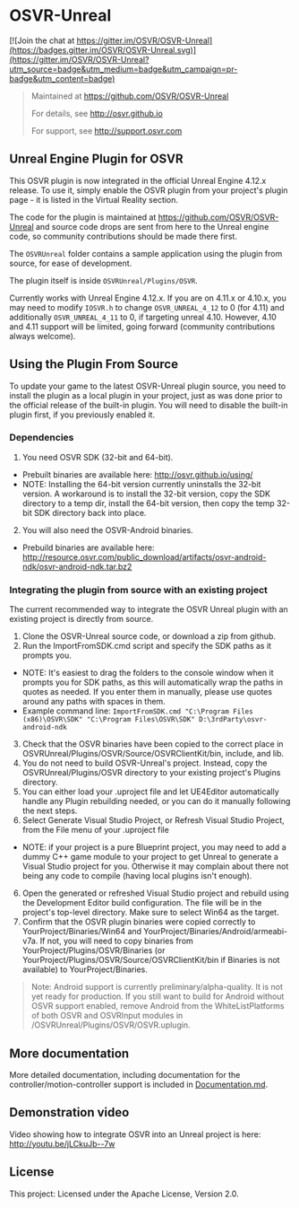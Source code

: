 # OSVR-Unreal

[![Join the chat at https://gitter.im/OSVR/OSVR-Unreal](https://badges.gitter.im/OSVR/OSVR-Unreal.svg)](https://gitter.im/OSVR/OSVR-Unreal?utm_source=badge&utm_medium=badge&utm_campaign=pr-badge&utm_content=badge)
> Maintained at <https://github.com/OSVR/OSVR-Unreal>
>
> For details, see <http://osvr.github.io>
>
> For support, see <http://support.osvr.com>

## Unreal Engine Plugin for OSVR

This OSVR plugin is now integrated in the official Unreal Engine 4.12.x release. To use
it, simply enable the OSVR plugin from your project's plugin page - it is listed
in the Virtual Reality section.

The code for the plugin is maintained at <https://github.com/OSVR/OSVR-Unreal>
and source code drops are sent from here to the Unreal engine code, so community
contributions should be made there first.

The `OSVRUnreal` folder contains a sample application using the plugin from source, for ease of development.

The plugin itself is inside `OSVRUnreal/Plugins/OSVR`.

Currently works with Unreal Engine 4.12.x. If you are on 4.11.x or 4.10.x,
you may need to modify `IOSVR.h` to change `OSVR_UNREAL_4_12` to 0 (for 4.11)
and additionally `OSVR_UNREAL_4_11` to 0, if targeting unreal 4.10. However, 4.10 and 4.11
support will be limited, going forward (community contributions always welcome).

## Using the Plugin From Source
To update your game to the latest OSVR-Unreal plugin source, you need to install
the plugin as a local plugin in your project, just as was done prior to the official
release of the built-in plugin. You will need to disable the built-in plugin first,
if you previously enabled it.

### Dependencies

 1. You need OSVR SDK (32-bit and 64-bit).
  * Prebuilt binaries are available here: http://osvr.github.io/using/
  * NOTE: Installing the 64-bit version currently uninstalls the 32-bit version.  A workaround is to install the 32-bit version, copy the SDK directory to a temp dir, install the 64-bit version, then copy the temp 32-bit SDK directory back into place.
 2. You will also need the OSVR-Android binaries.
  * Prebuild binaries are available here: http://resource.osvr.com/public_download/artifacts/osvr-android-ndk/osvr-android-ndk.tar.bz2

### Integrating the plugin from source with an existing project
The current recommended way to integrate the OSVR Unreal plugin with an existing project is directly from source.

 1. Clone the OSVR-Unreal source code, or download a zip from github.
 2. Run the ImportFromSDK.cmd script and specify the SDK paths as it prompts you.   
  * NOTE: It's easiest to drag the folders to the console window when it prompts you for SDK paths, as this will automatically wrap the paths in quotes as needed. If you enter them in manually, please use quotes around any paths with spaces in them.
  * Example command line: ```ImportFromSDK.cmd "C:\Program Files (x86)\OSVR\SDK" "C:\Program Files\OSVR\SDK" D:\3rdParty\osvr-android-ndk```
 3. Check that the OSVR binaries have been copied to the correct place in OSVRUnreal/Plugins/OSVR/Source/OSVRClientKit/bin, include, and lib.
 4. You do not need to build OSVR-Unreal's project. Instead, copy the OSVRUnreal/Plugins/OSVR directory to your existing project's Plugins directory.
 5. You can either load your .uproject file and let UE4Editor automatically handle any Plugin rebuilding needed, or you can do it manually following the next steps.
 5. Select Generate Visual Studio Project, or Refresh Visual Studio Project, from the File menu of your .uproject file
  * NOTE: if your project is a pure Blueprint project, you may need to add a dummy C++ game module to your project to get Unreal to generate a Visual Studio project for you. Otherwise it may complain about there not being any code to compile (having local plugins isn't enough).
 6. Open the generated or refreshed Visual Studio project and rebuild using the Development Editor build configuration.  The file will be in the project's top-level directory.  Make sure to select Win64 as the target.
 7. Confirm that the OSVR plugin binaries were copied correctly to YourProject/Binaries/Win64 and YourProject/Binaries/Android/armeabi-v7a. If not, you will need to copy binaries from YourProject/Plugins/OSVR/Binaries (or YourProject/Plugins/OSVR/Source/OSVRClientKit/bin if Binaries is not available) to YourProject/Binaries.

 > Note: Android support is currently preliminary/alpha-quality. It is not yet ready for production. If you still want to build for Android without OSVR support enabled, remove Android from the WhiteListPlatforms of both OSVR and OSVRInput modules in /OSVRUnreal/Plugins/OSVR/OSVR.uplugin.

## More documentation

More detailed documentation, including documentation for the controller/motion-controller support is included in [Documentation.md](Documentation.md).

## Demonstration video

Video showing how to integrate OSVR into an Unreal project is here: <http://youtu.be/jLCkuJb--7w>

## License

This project: Licensed under the Apache License, Version 2.0.
